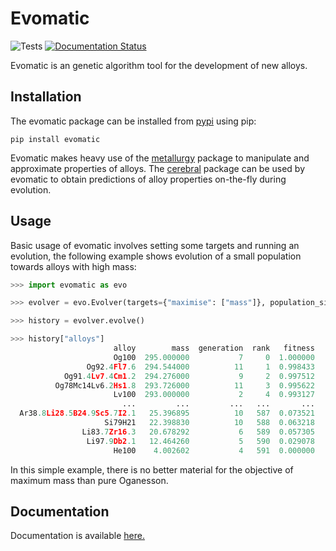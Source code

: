 # Evomatic

![Tests](https://github.com/Robert-Forrest/evomatic/actions/workflows/tests.yml/badge.svg)
[![Documentation Status](https://readthedocs.org/projects/evomatic/badge/?version=latest)](https://evomatic.readthedocs.io/en/latest/?badge=latest)

Evomatic is an genetic algorithm tool for the development of new alloys.

## Installation

The evomatic package can be installed from
[pypi](https://pypi.org/project/evomatic/) using pip:

``pip install evomatic``

Evomatic makes heavy use of the
[metallurgy](https://github.com/Robert-Forrest/metallurgy) package to manipulate
and approximate properties of alloys. The
[cerebral](https://github.com/Robert-Forrest/cerebral) package can be used by
evomatic to obtain predictions of alloy properties on-the-fly during evolution.

## Usage

Basic usage of evomatic involves setting some targets and running an evolution,
the following example shows evolution of a small population towards alloys with
high mass:

```python
>>> import evomatic as evo

>>> evolver = evo.Evolver(targets={"maximise": ["mass"]}, population_size=50)

>>> history = evolver.evolve()

>>> history["alloys"]
                       alloy        mass  generation  rank   fitness
                       Og100  295.000000           7     0  1.000000
                 Og92.4Fl7.6  294.544000          11     1  0.998433
            Og91.4Lv7.4Cm1.2  294.276000           9     2  0.997512
          Og78Mc14Lv6.2Hs1.8  293.726000          11     3  0.995622
                       Lv100  293.000000           2     4  0.993127
                         ...         ...         ...   ...       ...
  Ar38.8Li28.5B24.9Sc5.7I2.1   25.396895          10   587  0.073521
                     Si79H21   22.398830          10   588  0.063218
                Li83.7Zr16.3   20.678292           6   589  0.057305
                 Li97.9Db2.1   12.464260           5   590  0.029078
                       He100    4.002602           4   591  0.000000
```

In this simple example, there is no better material for the objective of maximum
mass than pure Oganesson. 

## Documentation

Documentation is available [here.](https://evomatic.readthedocs.io/en/latest/api.html)

